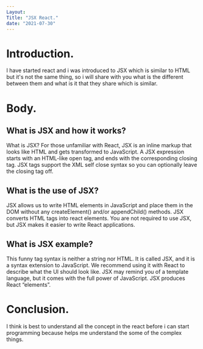 ```yaml
---
Layout: 
Title: "JSX React."
date: "2021-07-30"
---
```


# Introduction.

I have started react and i was introduced to JSX which is similar to HTML but it's not the same thing, so i will share with you what is the different between them and what is it that they share which is similar.

# Body.

## What is JSX and how it works?

What is JSX? For those unfamiliar with React, JSX is an inline markup that looks like HTML and gets transformed to JavaScript. A JSX expression starts with an HTML-like open tag, and ends with the corresponding closing tag. JSX tags support the XML self close syntax so you can optionally leave the closing tag off.

## What is the use of JSX?

JSX allows us to write HTML elements in JavaScript and place them in the DOM without any createElement() and/or appendChild() methods. JSX converts HTML tags into react elements. You are not required to use JSX, but JSX makes it easier to write React applications.

## What is JSX example?

This funny tag syntax is neither a string nor HTML. It is called JSX, and it is a syntax extension to JavaScript. We recommend using it with React to describe what the UI should look like. JSX may remind you of a template language, but it comes with the full power of JavaScript. JSX produces React “elements”.

# Conclusion.

I think is best to understand all the concept in the react before i can start programming because helps me understand the some of the complex things.




